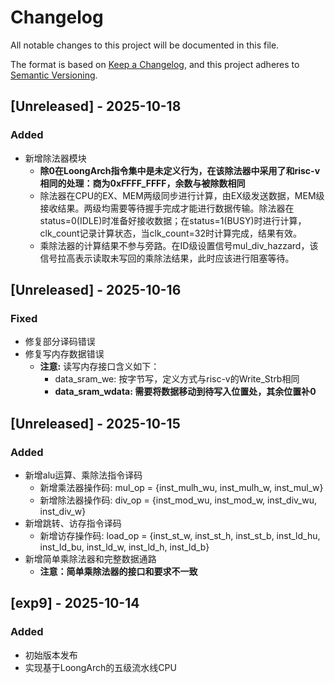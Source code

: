 # Changelog

All notable changes to this project will be documented in this file.

The format is based on [Keep a Changelog](https://keepachangelog.com/en/1.0.0/),
and this project adheres to [Semantic Versioning](https://semver.org/spec/v2.0.0.html).

## [Unreleased] - 2025-10-18
### Added
- 新增除法器模块
    - **除0在LoongArch指令集中是未定义行为，在该除法器中采用了和risc-v相同的处理：商为0xFFFF_FFFF，余数与被除数相同**
    - 除法器在CPU的EX、MEM两级同步进行计算，由EX级发送数据，MEM级接收结果。两级均需要等待握手完成才能进行数据传输。除法器在status=0(IDLE)时准备好接收数据；在status=1(BUSY)时进行计算，clk_count记录计算状态，当clk_count=32时计算完成，结果有效。
    - 乘除法器的计算结果不参与旁路。在ID级设置信号mul_div_hazzard，该信号拉高表示读取未写回的乘除法结果，此时应该进行阻塞等待。

## [Unreleased] - 2025-10-16
### Fixed
- 修复部分译码错误
- 修复写内存数据错误
    - **注意:** 读写内存接口含义如下：
        - data_sram_we: 按字节写，定义方式与risc-v的Write_Strb相同
        - **data_sram_wdata: 需要将数据移动到待写入位置处，其余位置补0**

## [Unreleased] - 2025-10-15
### Added
- 新增alu运算、乘除法指令译码
    - 新增乘法器操作码: mul_op = {inst_mulh_wu, inst_mulh_w, inst_mul_w}
    - 新增除法器操作码: div_op = {inst_mod_wu, inst_mod_w, inst_div_wu, inst_div_w}
- 新增跳转、访存指令译码
    - 新增访存操作码: load_op = {inst_st_w, inst_st_h, inst_st_b, inst_ld_hu, inst_ld_bu, inst_ld_w, inst_ld_h, inst_ld_b}
- 新增简单乘除法器和完整数据通路
    - **注意：简单乘除法器的接口和要求不一致**

## [exp9] - 2025-10-14
### Added
- 初始版本发布
- 实现基于LoongArch的五级流水线CPU